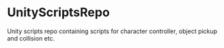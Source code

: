 # UnityScriptsRepo
Unity scripts repo containing scripts for character controller, object pickup and collision etc.

